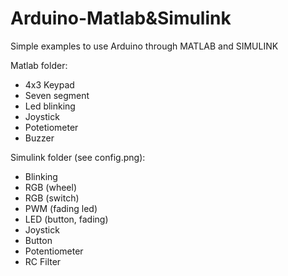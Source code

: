 # Arduino-Matlab&Simulink

Simple examples to use Arduino through MATLAB and SIMULINK

Matlab folder:
- 4x3 Keypad
- Seven segment
- Led blinking
- Joystick
- Potetiometer
- Buzzer

Simulink folder (see config.png):
- Blinking
- RGB (wheel)
- RGB (switch)
- PWM (fading led)
- LED (button, fading)
- Joystick
- Button
- Potentiometer
- RC Filter
